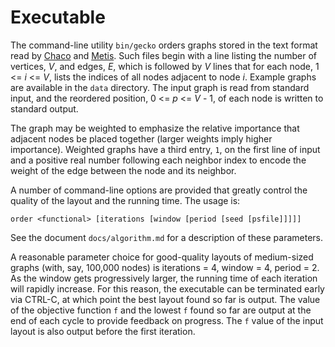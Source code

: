 Executable
==========

The command-line utility `bin/gecko` orders graphs stored in the text format
read by
[Chaco](https://cfwebprod.sandia.gov/cfdocs/CompResearch/docs/guide.pdf) and
[Metis](http://glaros.dtc.umn.edu/gkhome/views/metis/).
Such files begin with a line listing the number of vertices, *V*, and edges,
*E*, which is followed by *V* lines that for each node, 1 <= *i* <= *V*,
lists the indices of all nodes adjacent to node *i*.  Example graphs are
available in the `data` directory.  The input graph is read from standard
input, and the reordered position, 0 <= *p* <= *V* - 1, of each node is
written to standard output.

The graph may be weighted to emphasize the relative importance that adjacent
nodes be placed together (larger weights imply higher importance).  Weighted
graphs have a third entry, `1`, on the first line of input and a positive
real number following each neighbor index to encode the weight of the
edge between the node and its neighbor.

A number of command-line options are provided that greatly control the
quality of the layout and the running time.  The usage is:

    order <functional> [iterations [window [period [seed [psfile]]]]]

See the document `docs/algorithm.md` for a description of these parameters.

A reasonable parameter choice for good-quality layouts of medium-sized
graphs (with, say, 100,000 nodes) is iterations = 4, window = 4, period = 2.
As the window gets progressively larger, the running time of each iteration
will rapidly increase.  For this reason, the executable can be terminated
early via CTRL-C, at which point the best layout found so far is output.
The value of the objective function `f` and the lowest `f` found so far are
output at the end of each cycle to provide feedback on progress.  The `f`
value of the input layout is also output before the first iteration.
